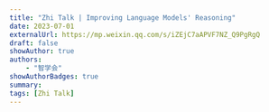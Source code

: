 ```yaml
---
title: "Zhi Talk | Improving Language Models' Reasoning"
date: 2023-07-01
externalUrl: https://mp.weixin.qq.com/s/iZEjC7aAPVF7NZ_Q9PgRgQ
draft: false
showAuthor: true
authors:
    - "智学会"
showAuthorBadges: true
summary: 
tags: [Zhi Talk]
---
```

